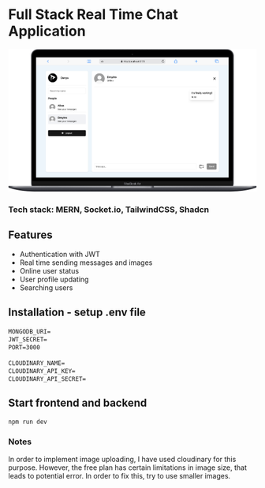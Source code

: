 # Full Stack Real Time Chat Application

![preview](./assets/preview.png)

### Tech stack: MERN, Socket.io, TailwindCSS, Shadcn

## Features

- Authentication with JWT
- Real time sending messages and images
- Online user status
- User profile updating
- Searching users

## Installation - setup .env file

```
MONGODB_URI=
JWT_SECRET=
PORT=3000

CLOUDINARY_NAME=
CLOUDINARY_API_KEY=
CLOUDINARY_API_SECRET=
```

## Start frontend and backend
```
npm run dev
```

### Notes

In order to implement image uploading, I have used cloudinary for this purpose. However, the free plan has certain limitations in image size,
that leads to potential error. In order to fix this, try to use smaller images. 
